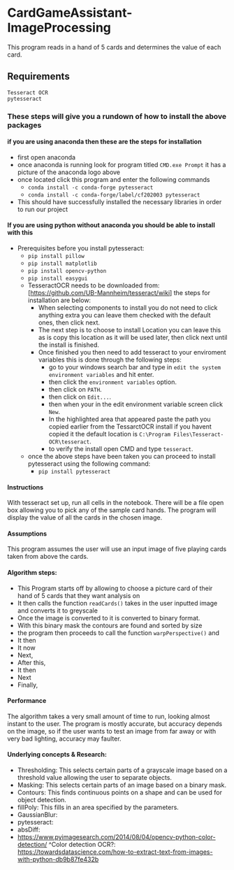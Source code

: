 # CardGameAssistant-ImageProcessing
This program reads in a hand of 5 cards and determines the value of each card.

## Requirements

    Tesseract OCR
    pytesseract

### These steps will give you a rundown of how to install the above packages

#### if you are using anaconda then these are the steps for installation

* first open anaconda
* once anaconda is running look for program titled `CMD.exe Prompt` it has a picture of the anaconda logo above
* once located click this program and enter the following commands
  * `conda install -c conda-forge pytesseract`
  * `conda install -c conda-forge/label/cf202003 pytesseract`
* This should have successfully installed the necessary libraries in order to run our project

#### If you are using python without anaconda you should be able to install with this

* Prerequisites before you install pytesseract:
  * `pip install pillow`
  * `pip install matplotlib`
  * `pip install opencv-python`
  * `pip install easygui`
  * TesseractOCR needs to be downloaded from: [https://github.com/UB-Mannheim/tesseract/wiki] the steps for installation are below:
    * When selecting components to install you do not need to click anything extra you can leave them checked with the default ones, then click next.
    * The next step is to choose to install Location you can leave this as is copy this location as it will be used later, then click next until the install is finished.
    * Once finished you then need to add tesseract to your enviroment variables this is done through the following steps:
      * go to your windows search bar and type in `edit the system environment variables` and hit enter.
      * then click the `environment variables` option.
      * then click on `PATH`.
      * then click on `Edit...`.
      * then when your in the edit environment variable screen click `New`.
      * In the highlighted area that appeared paste the path you copied earlier from the TessarctOCR install if you havent copied it the default location is `C:\Program Files\Tesseract-OCR\tesseract`.
      * to verify the install open CMD and type `tesseract`.
  * once the above steps have been taken you can proceed to install pytesseract using the following command:
    * `pip install pytesseract`

#### Instructions
With tesseract set up, run all cells in the notebook. There will be a file open box allowing you to pick any of the sample card hands. The program will display the value of all the cards in the chosen image.

#### Assumptions
This program assumes the user will use an input image of five playing cards taken from above the cards.

#### Algorithm steps:
* This Program starts off by allowing to choose a picture card of their hand of 5 cards that they want analysis on
* It then calls the function `readCards()` takes in the user inputted image and converts it to greyscale 
* Once the image is converted to it is converted to binary format.
* With this binary mask the contours are found and sorted by size
* the program then proceeds to call the function `warpPerspective()` and
* It then 
* It now 
* Next, 
* After this,
* It then 
* Next 
* Finally,


#### Performance
The algorithm takes a very small amount of time to run, looking almost instant to the user. The program is mostly accurate, but accuracy depends on the image, so if the user wants to test an image from far away or with very bad lighting, accuracy may faulter.

#### Underlying concepts & Research:
* Thresholding: This selects certain parts of a grayscale image based on a threshold value allowing the user to separate objects.
* Masking: This selects certain parts of an image based on a binary mask.
* Contours: This finds continuous points on a shape and can be used for object detection.
* fillPoly: This fills in an area specified by the parameters.
* GaussianBlur:
* pytesseract:
* absDiff:
* https://www.pyimagesearch.com/2014/08/04/opencv-python-color-detection/
^Color detection
OCR?: https://towardsdatascience.com/how-to-extract-text-from-images-with-python-db9b87fe432b